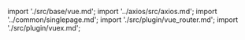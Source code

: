 import './src/base/vue.md';
import '../axios/src/axios.md';
import '../common/singlepage.md';
import './src/plugin/vue_router.md';
import './src/plugin/vuex.md';
